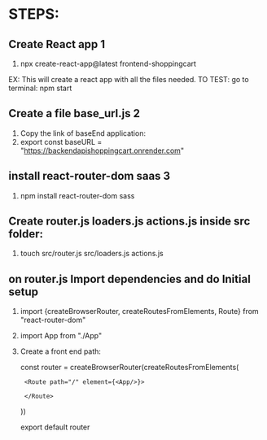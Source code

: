 # STEPS:
## Create React app 1
1. npx create-react-app@latest frontend-shoppingcart

EX: This will create a react app with all the files needed. TO TEST: go to terminal: npm start
## Create a file base_url.js 2
1. Copy the link of baseEnd application:
2. export const baseURL = "https://backendapishoppingcart.onrender.com"

## install react-router-dom saas 3
1. npm install react-router-dom sass

## Create router.js loaders.js actions.js inside src folder:
1. touch src/router.js src/loaders.js actions.js

## on router.js Import dependencies and do Initial setup
1. import {createBrowserRouter, createRoutesFromElements, Route} from "react-router-dom"
2. import App from "./App"
3. Create a front end path:
    
    const router = createBrowserRouter(createRoutesFromElements(

        <Route path="/" element={<App/>}>

        </Route>
    )) 

    export default router